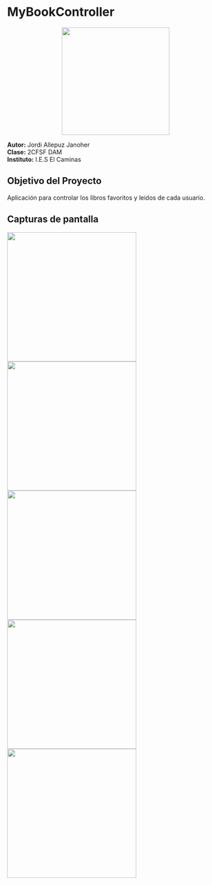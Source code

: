 # MyBookController

<p align="center">
 <img src="https://firebasestorage.googleapis.com/v0/b/mybookcontrollerapp.appspot.com/o/capturas_readme%2Flogoredondeado.png?alt=media&token=23302cd0-40ad-4c37-abdf-9366c14999b9"style="width:250px; height:auto;">
</p>
 
**Autor:** Jordi Allepuz Janoher  
**Clase:** 2CFSF DAM  
**Instituto:** I.E.S El Caminas

## Objetivo del Proyecto
Aplicación para controlar los libros favoritos y leidos de cada usuario. 

## Capturas de pantalla

<p>
  <img src="https://firebasestorage.googleapis.com/v0/b/mybookcontrollerapp.appspot.com/o/capturas_readme%2Fimage.png?alt=media&token=6d0de700-c7c9-43ab-b6c0-7387615ea88e"style="width:300px; height:auto;">
  <img src="https://firebasestorage.googleapis.com/v0/b/mybookcontrollerapp.appspot.com/o/capturas_readme%2Fimage(1).png?alt=media&token=4f6d1e38-bfd6-4d53-bbc5-ac60bf14a0cd"style="width:300px; height:auto;">
  <img src="https://firebasestorage.googleapis.com/v0/b/mybookcontrollerapp.appspot.com/o/capturas_readme%2Fimage(2).png?alt=media&token=bc7d31b5-746f-4d45-937d-80cb2c441fb5"style="width:300px; height:auto;">
  <img src="https://firebasestorage.googleapis.com/v0/b/mybookcontrollerapp.appspot.com/o/capturas_readme%2Fimage(3).png?alt=media&token=51dc0148-74bf-4218-9e18-b4bf6af41f4c"style="width:300px; height:auto;">
  <img src="https://firebasestorage.googleapis.com/v0/b/mybookcontrollerapp.appspot.com/o/capturas_readme%2Fimage(5).png?alt=media&token=a54acaf0-f3a2-4ed5-a042-e605b5a7d709"style="width:300px; height:auto;">
</p>
